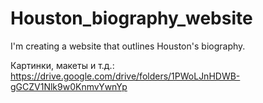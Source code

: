 # Houston_biography_website
I'm creating a website that outlines Houston's biography.

Картинки, макеты и т.д.: https://drive.google.com/drive/folders/1PWoLJnHDWB-gGCZV1Nlk9w0KnmvYwnYp
